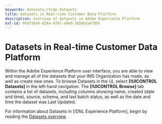 ```yaml
---
keywords: datasets;rtcdp datasets
title: Datasets in Real-time Customer Data Platform
description: Overview of datasets in Adobe Experience Platform
exl-id: 86df38d4-820a-4767-a9ed-3b50b2ae709c
---
```

# Datasets in Real-time Customer Data Platform

Within the Adobe Experience Platform user interface, you are able to view and manage all of the datasets that your IMS Organization has made, as well as create new ones. To browse Datasets in the UI, select **[!UICONTROL Datasets]** in the left-hand navigation. The **[!UICONTROL Browse]** tab contains a list of datasets, including columns showing name, created (date and time), source, schema, and last batch status, as well as the date and time the dataset was Last Updated.

For information about Datasets in [!DNL Experience Platform], begin by reading the [Datasets overview](../../catalog/datasets/overview.md).
